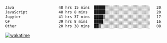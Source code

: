<!--START_SECTION:waka-->

```txt
Java                    48 hrs 15 mins  █████░░░░░░░░░░░░░░░░░░░░   20.34 %
JavaScript              48 hrs 8 mins   █████░░░░░░░░░░░░░░░░░░░░   20.29 %
Jupyter                 41 hrs 37 mins  ████▒░░░░░░░░░░░░░░░░░░░░   17.55 %
C#                      39 hrs 8 mins   ████░░░░░░░░░░░░░░░░░░░░░   16.50 %
Other                   20 hrs 38 mins  ██▒░░░░░░░░░░░░░░░░░░░░░░   08.70 %
```

<!--END_SECTION:waka-->
[![wakatime](https://wakatime.com/badge/user/6c2f442e-41b4-42e3-bc06-d5d8203ad1da.svg)](https://wakatime.com/@6c2f442e-41b4-42e3-bc06-d5d8203ad1da)
